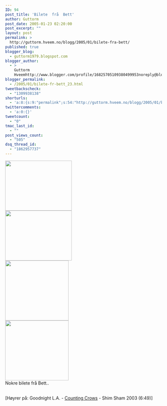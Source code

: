 ```yaml
---
ID: 94
post_title: 'Bilete  frå  Bett'
author: Guttorm
post_date: 2005-01-23 02:20:00
post_excerpt: ""
layout: post
permalink: >
  http://guttorm.hveem.no/blogg/2005/01/bilete-fra-bett/
published: true
blogger_blog:
  - guttorm1979.blogspot.com
blogger_author:
  - >
    Guttorm
    Hveemhttp://www.blogger.com/profile/16825705109380499953noreply@blogger.com
blogger_permalink:
  - /2005/01/bilete-fr-bett_23.html
tweetbackscheck:
  - "1309938138"
shorturls:
  - 'a:8:{s:9:"permalink";s:54:"http://guttorm.hveem.no/blogg/2005/01/bilete-fra-bett/";s:7:"tinyurl";s:25:"http://tinyurl.com/c5rvgt";s:4:"isgd";s:17:"http://is.gd/gMgf";s:5:"bitly";s:18:"http://bit.ly/sdJ7";s:5:"snipr";s:22:"http://snipr.com/ai8qe";s:5:"snurl";s:22:"http://snurl.com/ai8qe";s:7:"snipurl";s:24:"http://snipurl.com/ai8qe";s:4:"trim";s:17:"http://tr.im/bk7b";}'
twittercomments:
  - 'a:0:{}'
tweetcount:
  - "0"
tmac_last_id:
  - ""
post_views_count:
  - "505"
dsq_thread_id:
  - "1862957737"
---
```

<img src="http://guttorm.hveem.no/blogg/2004-01-15 008.jpg" width="214" height="160" alt="" border="0"/><br /><img src="http://guttorm.hveem.no/blogg/2004-01-15 003.jpg" width="214" height="160" alt="" border="0"/><br /><img src="http://guttorm.hveem.no/blogg/2004-01-15 017.jpg" width="204" height="192" alt="" border="0"/><br /><img src="http://guttorm.hveem.no/blogg/2004-01-15 019.jpg" width="204" height="192" alt="" border="0"/><br />Nokre bilete fr&aring; Bett..<br /><br /><div class="media">[H&oslash;yrer p&aring;: Goodnight L.A. - <a href="http://www.windowsmedia.com/mg/search.asp?srch=Counting+Crows">Counting Crows</a> - Shim Sham 2003 (6:49)]</div>